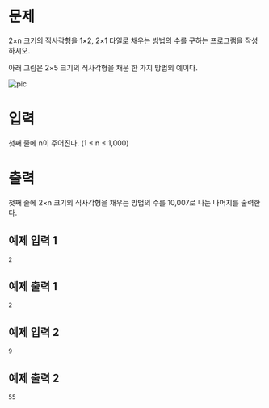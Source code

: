 문제
===========
2×n 크기의 직사각형을 1×2, 2×1 타일로 채우는 방법의 수를 구하는 프로그램을 작성하시오.

아래 그림은 2×5 크기의 직사각형을 채운 한 가지 방법의 예이다.

![pic](https://onlinejudgeimages.s3-ap-northeast-1.amazonaws.com/problem/11726/1.png)

입력
==========
첫째 줄에 n이 주어진다. (1 ≤ n ≤ 1,000)

출력
========
첫째 줄에 2×n 크기의 직사각형을 채우는 방법의 수를 10,007로 나눈 나머지를 출력한다.

예제 입력 1
-----------
```
2
```
예제 출력 1 
-----------
```
2
```
예제 입력 2 
-----------
```
9
```
예제 출력 2 
--------
```
55
```
